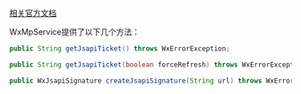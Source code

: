 [相关官方文档](http://mp.weixin.qq.com/wiki?t=resource/res_main&id=mp1421141115&token=&lang=zh_CN)

WxMpService提供了以下几个方法：

```java
public String getJsapiTicket() throws WxErrorException;

public String getJsapiTicket(boolean forceRefresh) throws WxErrorException;

public WxJsapiSignature createJsapiSignature(String url) throws WxErrorException;
```
